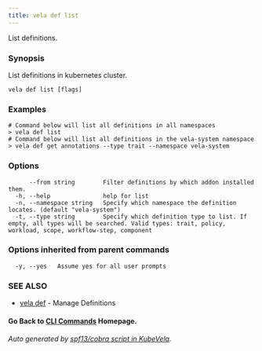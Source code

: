 ```yaml
---
title: vela def list
---
```


List definitions.

### Synopsis

List definitions in kubernetes cluster.

```
vela def list [flags]
```

### Examples

```
# Command below will list all definitions in all namespaces
> vela def list
# Command below will list all definitions in the vela-system namespace
> vela def get annotations --type trait --namespace vela-system
```

### Options

```
      --from string        Filter definitions by which addon installed them.
  -h, --help               help for list
  -n, --namespace string   Specify which namespace the definition locates. (default "vela-system")
  -t, --type string        Specify which definition type to list. If empty, all types will be searched. Valid types: trait, policy, workload, scope, workflow-step, component
```

### Options inherited from parent commands

```
  -y, --yes   Assume yes for all user prompts
```

### SEE ALSO

* [vela def](vela_def)	 - Manage Definitions

#### Go Back to [CLI Commands](vela) Homepage.


###### Auto generated by [spf13/cobra script in KubeVela](https://github.com/kubevela/kubevela/tree/master/hack/docgen).
